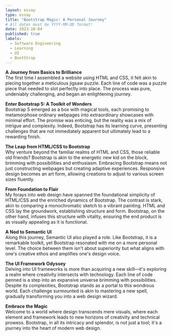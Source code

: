 ```yaml
---
layout: essay
type: essay
title: "Bootstrap Magic: A Personal Journey"
# All dates must be YYYY-MM-DD format!
date: 2023-10-04
published: true
labels:
  - Software Engineering
  - Learning
  - UI
  - BootStrap
---
```

<div>
    <p><b>A Journey from Basics to Brilliance</b><br>
    The first time I assembled a website using HTML and CSS, it felt akin to piecing together a meticulous jigsaw puzzle. Each line of code was a puzzle piece that needed to slot perfectly into place. The process was pure, undeniably challenging, and began an enlightening journey.</p>
</div>
<div>
    <p><b>Enter Bootstrap 5: A Toolkit of Wonders</b><br>
    Bootstrap 5 emerged as a box with magical tools, each promising to metamorphose ordinary webpages into extraordinary showcases with minimal effort. The promise was enticing, but the reality was a mix of intrigue and complexity. Indeed, Bootstrap has its learning curve, presenting challenges that are not immediately apparent but ultimately lead to a rewarding finish.</p>
</div>
<div>
    <p><b>The Leap from HTML/CSS to Bootstrap</b><br>
    Why venture beyond the familiar realms of HTML and CSS, those reliable old friends? Bootstrap is akin to the energetic new kid on the block, brimming with possibilities and enthusiasm. Embracing Bootstrap means not just constructing webpages but creating adaptive experiences. Responsive design becomes an art form, allowing creations to adjust to various screen sizes fluently.</p>
</div>
<div>
    <p><b>From Foundation to Flair</b><br>
    My forays into web design have spanned the foundational simplicity of HTML/CSS and the enriched dynamics of Bootstrap. The contrast is stark, akin to comparing a monochromatic sketch to a vibrant painting. HTML and CSS lay the groundwork, establishing structure and form. Bootstrap, on the other hand, infuses this structure with vitality, ensuring the end product is as visually appealing as it is functional.</p>
</div>
<div>
    <p><b>A Nod to Semantic UI</b><br>
    Along this journey, Semantic UI also played a role. Like Bootstrap, it is a remarkable toolkit, yet Bootstrap resonated with me on a more personal level. The choice between them isn't about superiority but what aligns with one's creative ethos and amplifies one's design voice.</p>
</div>
<div>
    <p><b>The UI Framework Odyssey</b><br>
    Delving into UI frameworks is more than acquiring a new skill—it's exploring a realm where creativity intersects with technology. Each line of code penned is a step into an expansive universe brimming with possibilities. Despite its complexities, Bootstrap stands as a portal to this wondrous world. Each challenge surmounted is akin to mastering a new spell, gradually transforming you into a web design wizard.</p>
</div>
<div>
    <p><b>Embrace the Magic</b><br>
    Welcome to a world where design transcends mere visuals, where each element and framework leads to new horizons of creativity and technical prowess. Bootstrap, in all its intricacy and splendor, is not just a tool; it's a journey into the heart of modern web design.</p>
</div>


